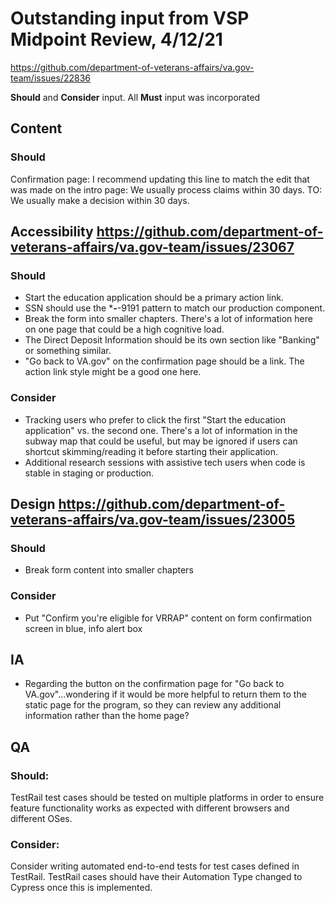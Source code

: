 # Outstanding input from VSP Midpoint Review, 4/12/21
https://github.com/department-of-veterans-affairs/va.gov-team/issues/22836

**Should** and **Consider** input.  All **Must** input was incorporated

## Content

### Should

Confirmation page: I recommend updating this line to match the edit that was made on the intro page:
We usually process claims within 30 days. TO: We usually make a decision within 30 days.


## Accessibility https://github.com/department-of-veterans-affairs/va.gov-team/issues/23067

### Should

- Start the education application should be a primary action link.
- SSN should use the ***-**-9191 pattern to match our production component.
- Break the form into smaller chapters. There's a lot of information here on one page that could be a high cognitive load.
- The Direct Deposit Information should be its own section like "Banking" or something similar.
- "Go back to VA.gov" on the confirmation page should be a link. The action link style might be a good one here.

### Consider

- Tracking users who prefer to click the first "Start the education application" vs. the second one. There's a lot of information in the subway map that could be useful, but may be ignored if users can shortcut skimming/reading it before starting their application.
- Additional research sessions with assistive tech users when code is stable in staging or production.



## Design https://github.com/department-of-veterans-affairs/va.gov-team/issues/23005

### Should
- Break form content into smaller chapters 

### Consider 
- Put "Confirm you're eligible for VRRAP" content on form confirmation screen in blue, info alert box 

## IA

- Regarding the button on the confirmation page for "Go back to VA.gov"...wondering if it would be more helpful to return them to the static page for the program, so they can review any additional information rather than the home page?


## QA

### Should:

TestRail test cases should be tested on multiple platforms in order to ensure feature functionality works as expected with different browsers and different OSes.

### Consider:

Consider writing automated end-to-end tests for test cases defined in TestRail. TestRail cases should have their Automation Type changed to Cypress once this is implemented.
